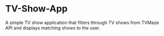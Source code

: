 # TV-Show-App
A simple TV show application that filters through TV shows from TVMaze API and displays matching shows to the user.
